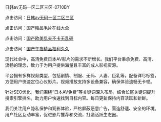 日韩av无码一区二区三区-0710BY

点击访问：<a href="https://heiliaoga6s9v.pages.dev">日韩av无码一区二区三区</a>

点击访问：<a href="https://heiliaoow5kzm.pages.dev">国产精品毛片在线大全</a>

点击访问：<a href="https://heiliao2dmwwy.pages.dev">国产欧美乱夫不卡无乱码</a>

点击访问：<a href="https://heiliaoll4qsx.pages.dev">国产午夜精品福利久久</a>



现代社会中，高清免费日本AV影片的需求不断增长。我们平台秉承免费、高清、流畅的理念，致力于为用户提供海量且丰富的成人影视资源。

平台拥有多样视频类型，包括剧情、制服、无码、人妻、巨乳等，配备详尽标签，方便用户快速定位心仪影片。视频播放支持多设备兼容，确保体验流畅无卡顿。

针对SEO优化，我们围绕“日本AV免费”等关键词深入布局，结合长尾关键词提升搜索引擎排名，助力用户快速找到目标内容。每日更新保持内容活跃和新鲜。

我们关注用户隐私保护和观影体验，严格屏蔽恶意广告，营造舒适、安全的环境。用户社区互动丰富，促进影片推荐和交流，打造活跃生态圈。



<span style="display:none;">[Canonical link]( https://github.com/ribenaa4837/842100105 )</span>
